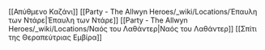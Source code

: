 [[Απύθμενο Καζάνι]]
[[Party - The Allwyn Heroes/_wiki/Locations/Έπαυλη των Ντάρε|Έπαυλη των Ντάρε]]
[[Party - The Allwyn Heroes/_wiki/Locations/Ναός του Λαθάντερ|Ναός του Λαθάντερ]]
[[Σπίτι της Θεραπεύτριας Εμβίρα]]